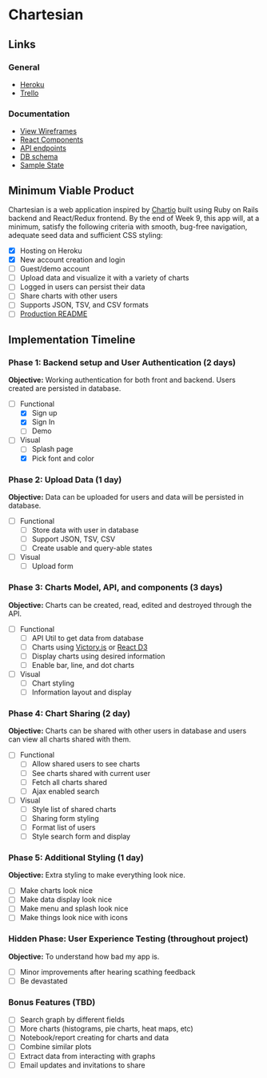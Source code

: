 # Chartesian

## Links

### General
* [Heroku][heroku]
* [Trello][trello]

[heroku]: http://chartesian.herokuapp.com/
[trello]: https://trello.com/b/y7o7tgvF/chartesian

### Documentation
* [View Wireframes][wireframes]
* [React Components][components]
* [API endpoints][api-endpoints]
* [DB schema][schema]
* [Sample State][sample-state]

[wireframes]: wireframes
[components]: component-hierarchy.md
[sample-state]: sample-state.md
[api-endpoints]: api-endpoints.md
[schema]: schema.md

## Minimum Viable Product

Chartesian is a web application inspired by [Chartio](https://www.chartio.com) built using Ruby on Rails backend and React/Redux frontend.  By the end of Week 9, this app will, at a minimum, satisfy the following criteria with smooth, bug-free navigation, adequate seed data and
sufficient CSS styling:

- [x] Hosting on Heroku
- [x] New account creation and login
- [ ] Guest/demo account
- [ ] Upload data and visualize it with a variety of charts
- [ ] Logged in users can persist their data
- [ ] Share charts with other users
- [ ] Supports JSON, TSV, and CSV formats
- [ ] [Production README](docs/production_readme.md)

## Implementation Timeline

### Phase 1: Backend setup and User Authentication (2 days)

**Objective:** Working authentication for both front and backend. Users created are persisted in database.

- [ ] Functional
  - [x] Sign up
  - [x] Sign In
  - [ ] Demo
- [ ] Visual
  - [ ] Splash page
  - [x] Pick font and color

### Phase 2: Upload Data (1 day)

**Objective:** Data can be uploaded for users and data will be persisted in database.

- [ ] Functional
  - [ ] Store data with user in database
  - [ ] Support JSON, TSV, CSV
  - [ ] Create usable and query-able states
- [ ] Visual
  - [ ] Upload form

### Phase 3: Charts Model, API, and components (3 days)

**Objective:** Charts can be created, read, edited and destroyed through the API.

- [ ] Functional
  - [ ] API Util to get data from database
  - [ ] Charts using [Victory.js](http://formidable.com/open-source/victory/) or [React D3](http://www.reactd3.org/)
  - [ ] Display charts using desired information
  - [ ] Enable bar, line, and dot charts
- [ ] Visual
  - [ ] Chart styling
  - [ ] Information layout and display

### Phase 4: Chart Sharing (2 day)

**Objective:** Charts can be shared with other users in database and users can view all charts shared with them.

- [ ] Functional
  - [ ] Allow shared users to see charts
  - [ ] See charts shared with current user
  - [ ] Fetch all charts shared
  - [ ] Ajax enabled search
- [ ] Visual
  - [ ] Style list of shared charts
  - [ ] Sharing form styling
  - [ ] Format list of users
  - [ ] Style search form and display

### Phase 5: Additional Styling (1 day)

**Objective:** Extra styling to make everything look nice.

- [ ] Make charts look nice
- [ ] Make data display look nice
- [ ] Make menu and splash look nice
- [ ] Make things look nice with icons

### Hidden Phase: User Experience Testing (throughout project)

**Objective:** To understand how bad my app is.

- [ ] Minor improvements after hearing scathing feedback
- [ ] Be devastated

### Bonus Features (TBD)
- [ ] Search graph by different fields
- [ ] More charts (histograms, pie charts, heat maps, etc)
- [ ] Notebook/report creating for charts and data
- [ ] Combine similar plots
- [ ] Extract data from interacting with graphs
- [ ] Email updates and invitations to share
